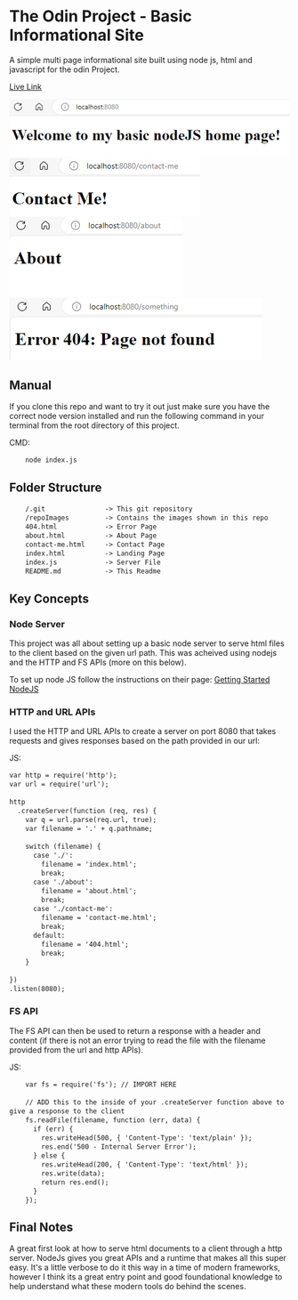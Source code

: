 # The Odin Project - Basic Informational Site

A simple multi page informational site built using node js, html and javascript for the odin Project.

[Live Link](https://odin-node-site.tmonee23.repl.co/)

![Landing Page](/repoImages/landingPage.png)
![Contact Me](/repoImages/contactMe.png)
![About](/repoImages/about.png)
![Error](/repoImages/error.png)

## Manual

If you clone this repo and want to try it out just make sure you have the correct node version installed and run the following command in your terminal from the root directory of this project.

CMD:

```
    node index.js
```

## Folder Structure

```
    /.git               -> This git repository
    /repoImages         -> Contains the images shown in this repo
    404.html            -> Error Page
    about.html          -> About Page
    contact-me.html     -> Contact Page
    index.html          -> Landing Page
    index.js            -> Server File
    README.md           -> This Readme
```

## Key Concepts

### Node Server

This project was all about setting up a basic node server to serve html files to the client based on the given url path. This was acheived using nodejs and the HTTP and FS APIs (more on this below).

To set up node JS follow the instructions on their page: [Getting Started NodeJS](https://nodejs.org/en/learn/getting-started/how-to-install-nodejs)

### HTTP and URL APIs

I used the HTTP and URL APIs to create a server on port 8080 that takes requests and gives responses based on the path provided in our url:

JS:

```
var http = require('http');
var url = require('url');

http
  .createServer(function (req, res) {
    var q = url.parse(req.url, true);
    var filename = '.' + q.pathname;

    switch (filename) {
      case './':
        filename = 'index.html';
        break;
      case './about':
        filename = 'about.html';
        break;
      case './contact-me':
        filename = 'contact-me.html';
        break;
      default:
        filename = '404.html';
        break;
    }

})
.listen(8080);

```

### FS API

The FS API can then be used to return a response with a header and content (if there is not an error trying to read the file with the filename provided from the url and http APIs).

JS:

```
    var fs = require('fs'); // IMPORT HERE

    // ADD this to the inside of your .createServer function above to give a response to the client
    fs.readFile(filename, function (err, data) {
      if (err) {
        res.writeHead(500, { 'Content-Type': 'text/plain' });
        res.end('500 - Internal Server Error');
      } else {
        res.writeHead(200, { 'Content-Type': 'text/html' });
        res.write(data);
        return res.end();
      }
    });
```

## Final Notes

A great first look at how to serve html documents to a client through a http server. NodeJs gives you great APIs and a runtime that makes all this super easy. It's a little verbose to do it this way in a time of modern frameworks, however I think its a great entry point and good foundational knowledge to help understand what these modern tools do behind the scenes.
